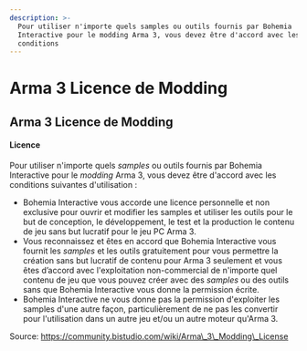 ```yaml
---
description: >-
  Pour utiliser n'importe quels samples ou outils fournis par Bohemia
  Interactive pour le modding Arma 3, vous devez être d'accord avec les
  conditions
---
```


# Arma 3 Licence de Modding

## Arma 3 Licence de Modding <a id="bkmrk-page-title"></a>

#### Licence <a id="bkmrk-licence"></a>

Pour utiliser n'importe quels _samples_ ou outils fournis par Bohemia Interactive pour le _modding_ Arma 3, vous devez être d'accord avec les conditions suivantes d'utilisation :

* Bohemia Interactive vous accorde une licence personnelle et non exclusive pour ouvrir et modifier les samples et utiliser les outils pour le but de conception, le développement, le test et la production le contenu de jeu sans but lucratif pour le jeu PC Arma 3.
* Vous reconnaissez et êtes en accord que Bohemia Interactive vous fournit les _samples_ et les outils gratuitement pour vous permettre la création sans but lucratif de contenu pour Arma 3 seulement et vous êtes d’accord avec l'exploitation non-commercial de n'importe quel contenu de jeu que vous pouvez créer avec des _samples_ ou des outils sans que Bohemia Interactive vous donne la permission écrite.
* Bohemia Interactive ne vous donne pas la permission d'exploiter les samples d'une autre façon, particulièrement de ne pas les convertir pour l'utilisation dans un autre jeu et/ou un autre moteur qu'Arma 3.

Source: https://community.bistudio.com/wiki/Arma\_3\_Modding\_License  


